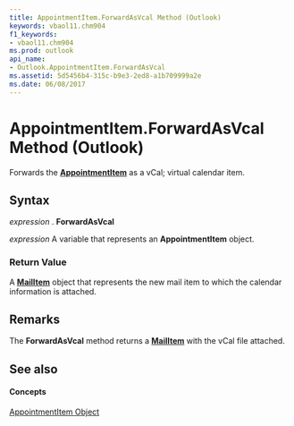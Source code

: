 ```yaml
---
title: AppointmentItem.ForwardAsVcal Method (Outlook)
keywords: vbaol11.chm904
f1_keywords:
- vbaol11.chm904
ms.prod: outlook
api_name:
- Outlook.AppointmentItem.ForwardAsVcal
ms.assetid: 5d5456b4-315c-b9e3-2ed8-a1b709999a2e
ms.date: 06/08/2017
---
```



# AppointmentItem.ForwardAsVcal Method (Outlook)

Forwards the **[AppointmentItem](appointmentitem-object-outlook.md)** as a vCal; virtual calendar item.


## Syntax

 _expression_ . **ForwardAsVcal**

 _expression_ A variable that represents an **AppointmentItem** object.


### Return Value

A **[MailItem](mailitem-object-outlook.md)** object that represents the new mail item to which the calendar information is attached.


## Remarks

The **ForwardAsVcal** method returns a **[MailItem](mailitem-object-outlook.md)** with the vCal file attached.


## See also


#### Concepts


[AppointmentItem Object](appointmentitem-object-outlook.md)

